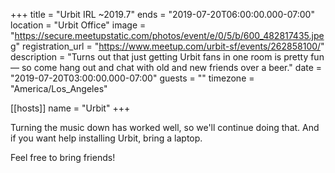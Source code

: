 +++
title = "Urbit IRL ~2019.7"
ends = "2019-07-20T06:00:00.000-07:00"
location = "Urbit Office"
image = "https://secure.meetupstatic.com/photos/event/e/0/5/b/600_482817435.jpeg"
registration_url = "https://www.meetup.com/urbit-sf/events/262858100/"
description = "Turns out that just getting Urbit fans in one room is pretty fun — so come hang out and chat with old and new friends over a beer."
date = "2019-07-20T03:00:00.000-07:00"
guests = ""
timezone = "America/Los_Angeles"

[[hosts]]
name = "Urbit"
+++

Turning the music down has worked well, so we'll continue doing that. And if you want help installing Urbit, bring a laptop.

Feel free to bring friends!

